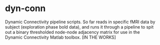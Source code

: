 # dyn-conn
Dynamic Connectivity pipeline scripts. So far reads in specific fMRI data by subject (exploration phase bold data), and runs it through a pipeline to spit out a binary thresholded node-node adjacency matrix for use in the Dynamic Connectivity Matlab toolbox. [IN THE WORKS]
